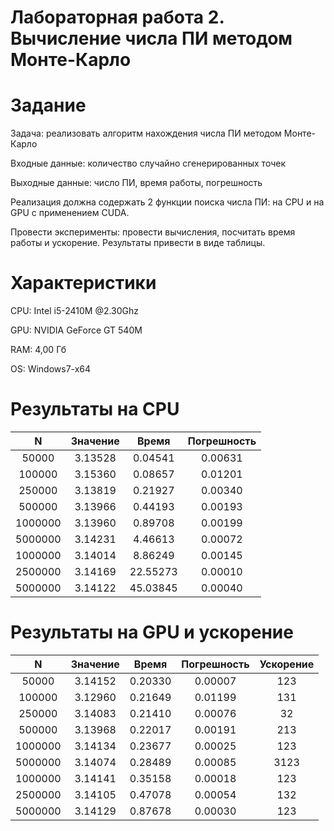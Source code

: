 # Лабораторная работа 2. Вычисление числа ПИ методом Монте-Карло

# Задание

Задача: реализовать алгоритм нахождения числа ПИ методом Монте-Карло

Входные данные: количество случайно сгенерированных точек

Выходные данные: число ПИ, время работы, погрешность

Реализация должна содержать 2 функции поиска числа ПИ: на CPU и на GPU с применением CUDA.

Провести эксперименты: провести вычисления, посчитать время работы и ускорение. Результаты привести в виде таблицы.

# Характеристики

CPU: Intel i5-2410M @2.30Ghz

GPU: NVIDIA GeForce GT 540M

RAM: 4,00 Гб

OS: Windows7-x64

# Результаты на CPU

|N|Значение|Время|Погрешность|
|:-:|:-:|:-:|:-:|
|50000|3.13528|0.04541|0.00631|
|100000|3.15360|0.08657|0.01201|
|250000|3.13819|0.21927|0.00340|
|500000|3.13966|0.44193|0.00193|
|1000000|3.13960|0.89708|0.00199|
|5000000|3.14231|4.46613|0.00072|
|1000000|3.14014|8.86249|0.00145|
|2500000|3.14169|22.55273|0.00010|
|5000000|3.14122|45.03845|0.00040|

# Результаты на GPU и ускорение

|N|Значение|Время|Погрешность|Ускорение|
|:-:|:-:|:-:|:-:|:-:|
|50000|3.14152|0.20330|0.00007|123|
|100000|3.12960|0.21649|0.01199|131|
|250000|3.14083|0.21410|0.00076|32|
|500000|3.13968|0.22017|0.00191|213|
|1000000|3.14134|0.23677|0.00025|123|
|5000000|3.14074|0.28489|0.00085|3123|
|1000000|3.14141|0.35158|0.00018|123|
|2500000|3.14105|0.47078|0.00054|132|
|5000000|3.14129|0.87678|0.00030|123|
